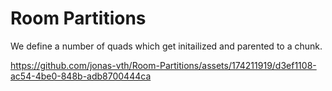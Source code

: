 Room Partitions
====

We define a number of quads which get initailized and parented to a chunk.

https://github.com/jonas-vth/Room-Partitions/assets/174211919/d3ef1108-ac54-4be0-848b-adb8700444ca

